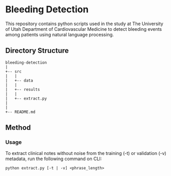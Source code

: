 # Bleeding Detection

This repository contains python scripts used in the study at The University of Utah Department of Cardiovascular Medicine to detect bleeding events among patients using natural language processing.

## Directory Structure

```
bleeding-detection
|
+-- src
|	|
|	+-- data
|	|
|	+-- results
|	|
|	+-- extract.py
|
|
+-- README.md
```

## Method

### Usage

To extract clinical notes without noise from the training (-t) or validation (-v) metadata, run the following command on CLI:

```
python extract.py [-t | -v] <phrase_length>
```